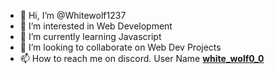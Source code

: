 - 👋 Hi, I’m @Whitewolf1237
- 👀 I’m interested in Web Development
- 🌱 I’m currently learning Javascript
- 💞️ I’m looking to collaborate on Web Dev Projects
- 📫 How to reach me on discord. User Name <u>**white_wolf0_0**</u>



